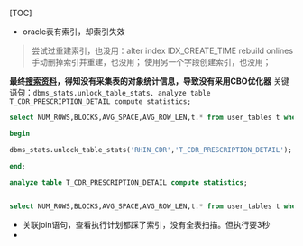 [TOC]

* oracle表有索引，却索引失效
> 尝试过重建索引，也没用：alter index IDX_CREATE_TIME rebuild onlines
> 手动删掉索引并重建，也没用；
> 使用另一个字段创建索引，也没用；

**最终[搜索资料](https://blog.csdn.net/firament/article/details/126117356)，得知没有采集表的对象统计信息，导致没有采用CBO优化器**
关键语句：`dbms_stats.unlock_table_stats`、`analyze table T_CDR_PRESCRIPTION_DETAIL compute statistics;`

```sql
select NUM_ROWS,BLOCKS,AVG_SPACE,AVG_ROW_LEN,t.* from user_tables t where table_name='T_CDR_PRESCRIPTION_DETAIL';

begin

dbms_stats.unlock_table_stats('RHIN_CDR','T_CDR_PRESCRIPTION_DETAIL');

end;

analyze table T_CDR_PRESCRIPTION_DETAIL compute statistics;


select NUM_ROWS,BLOCKS,AVG_SPACE,AVG_ROW_LEN,t.* from user_tables t where table_name='T_CDR_PRESCRIPTION_DETAIL';
```

* 关联join语句，查看执行计划都踩了索引，没有全表扫描。但执行要3秒
* 
